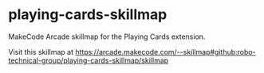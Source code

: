 # playing-cards-skillmap
MakeCode Arcade skillmap for the Playing Cards extension.

Visit this skillmap at
<https://arcade.makecode.com/--skillmap#github:robo-technical-group/playing-cards-skillmap/skillmap>
